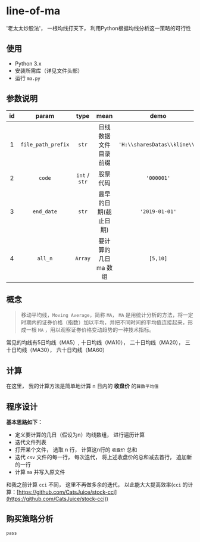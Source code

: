 # line-of-ma
'老太太炒股法'， 一根均线打天下， 利用Python根据均线分析这一策略的可行性

## **使用**

- Python 3.x
- 安装所需库（详见文件头部）
- 运行 `ma.py`

## **参数说明**
id | param | type | mean | demo | necessary
:--: | :--: |:--: |:--: |:--: | :--:
1  | `file_path_prefix` |`str`| 日线数据文件目录前缀 | `'H:\\sharesDatas\\kline\\'` | `true`
2 | `code` | `int` / `str` |股票代码| `'000001'` | `false`
3 | `end_date` | `str` |  最早的日期(截止日期) | `'2019-01-01'` | `false`
4 | `all_n` | `Array` | 要计算的几日ma 数组 | `[5,10]` | `false`

## **概念**

> 移动平均线，`Moving Average`，简称 `MA`， `MA` 是用统计分析的方法，将一定时期内的证券价格（指数）加以平均，并把不同时间的平均值连接起来，形成一根 `MA` ，用以观察证券价格变动趋势的一种技术指标。

常见的均线有5日均线（MA5）, 十日均线（MA10）， 二十日均线（MA20）， 三十日均线（MA30）， 六十日均线（MA60）

## **计算**

在这里， 我的计算方法是简单地计算 n 日内的 **收盘价** 的`算数平均值`

## **程序设计**

**基本思路如下：**

- 定义要计算的几日（假设为n）均线数组， 进行遍历计算
- 迭代文件列表
- 打开某个文件， 选取 n 行， 计算这n行的 `收盘价` 总和
- 迭代 `csv` 文件的每一行， 每次迭代， 将上述收盘价的总和减去首行， 追加新的一行
- 计算 `ma` 并写入原文件

和我之前计算 `cci` 不同， 这里不再做多余的迭代， 以此能大大提高效率(`cci` 的计算：[https://github.com/CatsJuice/stock-cci](https://github.com/CatsJuice/stock-cci))

## **购买策略分析**

    pass